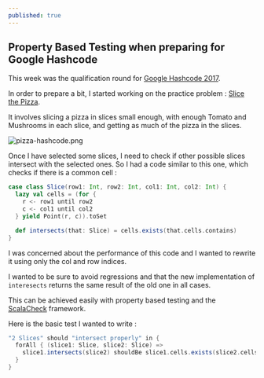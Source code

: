 ```yaml
---
published: true
---
```

## Property Based Testing when preparing for Google Hashcode

This week was the qualification round for [Google Hashcode 2017](https://hashcode.withgoogle.com/).

In order to prepare a bit, I started working on the practice problem : [Slice the Pizza]({{site.baseurl}}/assets/pizza.pdf).

It involves slicing a pizza in slices small enough, with enough Tomato and Mushrooms in each slice, and getting as much of the pizza in the slices.

![pizza-hashcode.png]({{site.baseurl}}/assets/pizza-hashcode.png)

Once I have selected some slices, I need to check if other possible slices intersect with the selected ones.
So I had a code similar to this one, which checks if there is a common cell :

```scala
case class Slice(row1: Int, row2: Int, col1: Int, col2: Int) {
  lazy val cells = (for {
    r <- row1 until row2
    c <- col1 until col2
  } yield Point(r, c)).toSet

  def intersects(that: Slice) = cells.exists(that.cells.contains)
}
```

I was concerned about the performance of this code and I wanted to rewrite it using only the col and row indices.

I wanted to be sure to avoid regressions and that the new implementation of `interesects` returns the same result of the old one in all cases.

This can be achieved easily with property based testing and the [ScalaCheck](https://www.scalacheck.org/) framework.

Here is the basic test I wanted to write :

```scala
"2 Slices" should "intersect properly" in {
  forAll { (slice1: Slice, slice2: Slice) =>
    slice1.intersects(slice2) shouldBe slice1.cells.exists(slice2.cells.contains)
  }
}
```
